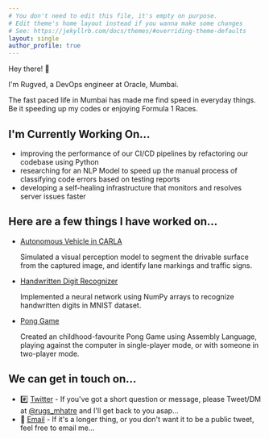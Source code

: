 ```yaml
---
# You don't need to edit this file, it's empty on purpose.
# Edit theme's home layout instead if you wanna make some changes
# See: https://jekyllrb.com/docs/themes/#overriding-theme-defaults
layout: single
author_profile: true
---
```


Hey there! :wave:

I'm Rugved, a DevOps engineer at Oracle, Mumbai. 

The fast paced life in Mumbai has made me find speed in everyday things. Be it speeding up my codes or enjoying Formula 1 Races.

## I'm Currently Working On...
- improving the performance of our CI/CD pipelines by refactoring our codebase using Python
- researching for an NLP Model to speed up the manual process of classifying code errors based on testing reports
- developing a self-healing infrastructure that monitors and resolves server issues faster

## Here are a few things I have worked on...
- [Autonomous Vehicle in CARLA](https://github.com/rugvedmhatre/autonomous-vehicle)
    
    Simulated a visual perception model to segment the drivable surface from the captured image, and identify lane markings and traffic signs.
- [Handwritten Digit Recognizer](https://github.com/rugvedmhatre/handwritten-digit-recognizer)
    
    Implemented a neural network using NumPy arrays to recognize handwritten digits in MNIST dataset.
- [Pong Game](https://github.com/rugvedmhatre/pong)

    Created an childhood-favourite Pong Game using Assembly Language, playing against the computer in single-player mode, or with someone in two-player mode.

## We can get in touch on...
- :hash: [Twitter](https://twitter.com/rugs_mhatre) - If you've got a short question or message, please Tweet/DM at [@rugs_mhatre](https://twitter.com/rugs_mhatre) and I'll get back to you asap...
- :email: [Email](mailto:rugvedmhatre98@gmail.com) - If it's a longer thing, or you don't want it to be a public tweet, feel free to email me...